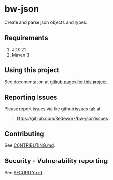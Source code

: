 # bw-json 
Create and parse json objects and types.

## Requirements

1. JDK 21
2. Maven 3

## Using this project
See documentation at [github pages for this project](https://bedework.github.io/bw-json/)

## Reporting Issues
Please report issues via the github issues tab at
> https://github.com/Bedework/bw-json/issues

## Contributing
See [CONTRIBUTING.md](CONTRIBUTING.md).

## Security - Vulnerability reporting
See [SECURITY.md](SECURITY.md).
